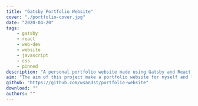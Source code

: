 ```yaml
---
title: "Gatsby Portfolio Website"
cover: "./portfolio-cover.jpg"
date: "2020-04-20"
tags:
    - gatsby
    - react
    - web-dev
    - website
    - javascript
    - css
    - pinned
description: "A personal portfolio website made using Gatsby and React. You are currently viewing the website. Blazingly fast due to Gatsby generating a static site."
aim: "The aim of this project make a portfolio website for myself and learn about Gatsby (using React), a modern website framework."
github: "https://github.com/wsandst/portfolio-website"
download: ""
authors: ""
---
```

